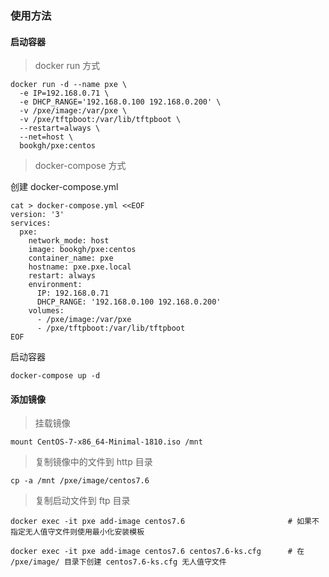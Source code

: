 ### 使用方法

#### 启动容器

> docker run 方式

    docker run -d --name pxe \
      -e IP=192.168.0.71 \
      -e DHCP_RANGE='192.168.0.100 192.168.0.200' \
      -v /pxe/image:/var/pxe \
      -v /pxe/tftpboot:/var/lib/tftpboot \
      --restart=always \
      --net=host \
      bookgh/pxe:centos

> docker-compose 方式

创建 docker-compose.yml

    cat > docker-compose.yml <<EOF
    version: '3'
    services:
      pxe:
        network_mode: host
        image: bookgh/pxe:centos
        container_name: pxe
        hostname: pxe.pxe.local
        restart: always
        environment:
          IP: 192.168.0.71
          DHCP_RANGE: '192.168.0.100 192.168.0.200'
        volumes:
          - /pxe/image:/var/pxe
          - /pxe/tftpboot:/var/lib/tftpboot
    EOF

启动容器

    docker-compose up -d

#### 添加镜像

> 挂载镜像

    mount CentOS-7-x86_64-Minimal-1810.iso /mnt

> 复制镜像中的文件到 http 目录

    cp -a /mnt /pxe/image/centos7.6

> 复制启动文件到 ftp 目录

    docker exec -it pxe add-image centos7.6                       # 如果不指定无人值守文件则使用最小化安装模板
    
    docker exec -it pxe add-image centos7.6 centos7.6-ks.cfg      # 在 /pxe/image/ 目录下创建 centos7.6-ks.cfg 无人值守文件
